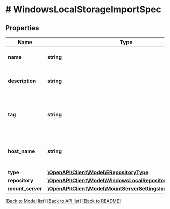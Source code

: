 # # WindowsLocalStorageImportSpec

## Properties

Name | Type | Description | Notes
------------ | ------------- | ------------- | -------------
**name** | **string** | Name of the backup repository. |
**description** | **string** | Description of the backup repository. |
**tag** | **string** | VMware vSphere tag assigned to the backup repository. |
**host_name** | **string** | ID of the server that is used as a backup repository. |
**type** | [**\OpenAPI\Client\Model\ERepositoryType**](ERepositoryType.md) |  |
**repository** | [**\OpenAPI\Client\Model\WindowsLocalRepositorySettingsModel**](WindowsLocalRepositorySettingsModel.md) |  |
**mount_server** | [**\OpenAPI\Client\Model\MountServerSettingsImportSpec**](MountServerSettingsImportSpec.md) |  |

[[Back to Model list]](../../README.md#models) [[Back to API list]](../../README.md#endpoints) [[Back to README]](../../README.md)
